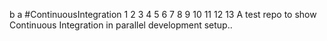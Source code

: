 b
a
#ContinuousIntegration
1
2
3
4
5
6
7
8
9
10
11
12
13
A test repo to show Continuous Integration in parallel development setup..
